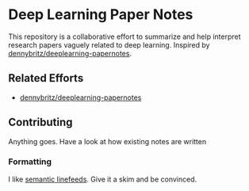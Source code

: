 # Deep Learning Paper Notes

This repository is a collaborative effort
to summarize and help interpret research papers
vaguely related to deep learning.
Inspired by
[dennybritz/deeplearning-papernotes](https://github.com/dennybritz/deeplearning-papernotes).


## Related Efforts

- [dennybritz/deeplearning-papernotes](https://github.com/dennybritz/deeplearning-papernotes)

## Contributing

Anything goes. Have a look at how existing notes are written

### Formatting
I like
[semantic linefeeds](http://rhodesmill.org/brandon/2012/one-sentence-per-line/).
Give it a skim and be convinced.

